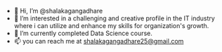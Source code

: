 - 👋 Hi, I’m @shalakagangadhare
- 👀 I’m interested in a challenging and creative profile in the IT industry where i can utilize and enhance my skills for organization's growth.
- 🌱 I’m currently completed Data Science course. 
- 📫 you can reach me at shalakagangadhare25@gmail.com

<!---
shalakagangadhare/shalakagangadhare is a ✨ special ✨ repository because its `README.md` (this file) appears on your GitHub profile.
You can click the Preview link to take a look at your changes.
--->
